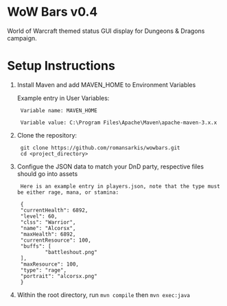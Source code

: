 # WoW Bars v0.4
World of Warcraft themed status GUI display for Dungeons &amp; Dragons campaign.

# Setup Instructions

1. Install Maven and add MAVEN_HOME to Environment Variables

    Example entry in User Variables:
        
        Variable name: MAVEN_HOME
        
        Variable value: C:\Program Files\Apache\Maven\apache-maven-3.x.x

2. Clone the repository:
    
        git clone https://github.com/romansarkis/wowbars.git
        cd <project_directory>

3. Configue the JSON data to match your DnD party, respective files should go into assets
        
        Here is an example entry in players.json, note that the type must be either rage, mana, or stamina:

        {
        "currentHealth": 6892,
        "level": 60,
        "clss": "Warrior",
        "name": "Alcorsx",
        "maxHealth": 6892,
        "currentResource": 100,
        "buffs": [
                "battleshout.png"
        ],
        "maxResource": 100,
        "type": "rage",
        "portrait": "alcorsx.png"
        }


4. Within the root directory, run `mvn compile` then `mvn exec:java`
